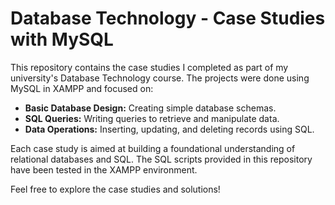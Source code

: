 # Database Technology - Case Studies with MySQL

This repository contains the case studies I completed as part of my university's Database Technology course. The projects were done using MySQL in XAMPP and focused on:

- **Basic Database Design:** Creating simple database schemas.
- **SQL Queries:** Writing queries to retrieve and manipulate data.
- **Data Operations:** Inserting, updating, and deleting records using SQL.

Each case study is aimed at building a foundational understanding of relational databases and SQL. The SQL scripts provided in this repository have been tested in the XAMPP environment.

Feel free to explore the case studies and solutions!
